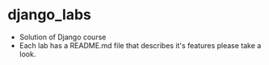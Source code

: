 # django_labs
- Solution of Django course
- Each lab has a README.md file that describes it's features please take a look. 
